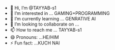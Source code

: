 - 👋 Hi, I’m @TAYYAB-s1
- 👀 I’m interested in ... GAMING+PROGRAMMING
- 🌱 I’m currently learning ... GENRATIVE AI
- 💞️ I’m looking to collaborate on ...
- 📫 How to reach me ... TAYYAB-s1
- 😄 Pronouns: ...HE/HIM
- ⚡ Fun fact: ...KUCH NAI

<!---
TAYYAB-s1/TAYYAB-s1 is a ✨ special ✨ repository because its `README.md` (this file) appears on your GitHub profile.
You can click the Preview link to take a look at your changes.
--->
